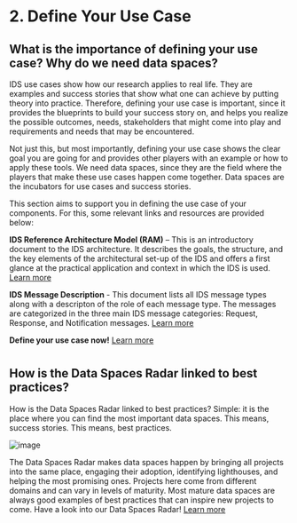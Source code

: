 # 2. Define Your Use Case

## What is the importance of defining your use case? Why do we need data spaces?
IDS use cases show how our research applies to real life. They are examples and success stories that show what one can achieve by putting theory into practice. 
Therefore, defining your use case is important, since it provides the blueprints to build your success story on, and helps you realize the possible outcomes, needs, stakeholders that might come into play and requirements and needs that may be encountered. 

Not just this, but most importantly, defining your use case shows the clear goal you are going for and provides other players with an example or how to apply these tools. 
We need data spaces, since they are the field where the players that make these use cases happen come together. Data spaces are the incubators for use cases and success stories. 

This section aims to support you in defining the use case of your components. For this, some relevant links and resources are provided below: 

**IDS Reference Architecture Model (RAM)** – This is an introductory document to the IDS architecture. It describes the goals, the structure, and the key elements of the architectural set-up of the IDS and offers a first glance at the practical application and context in which the IDS is used. [Learn more](../IDS-Reference-Architecture-Model-3.0-2019.pdf)

**IDS Message Description** - This document lists all IDS message types along with a descripton of the role of each message type. The messages are categorized in the three main IDS message categories: Request, Response, and Notification messages. [Learn more](https://htmlpreview.github.io/?https://github.com/IndustrialDataSpace/InformationModel/blob/feature/message_taxonomy_description/model/communication/Message_Description.htm)

**Define your use case now!** [Learn more](https://internationaldataspaces.org/make/use-cases-overview/)

#

## How is the Data Spaces Radar linked to best practices?
How is the Data Spaces Radar linked to best practices? Simple: it is the place where you can find the most important data spaces. This means, success stories. This means, best practices. 

![image](https://user-images.githubusercontent.com/95077363/151158349-382d9966-0de1-4ed6-b5ff-5bc19087f3c8.png)

The Data Spaces Radar makes data spaces happen by bringing all projects into the same place, engaging their adoption, identifying lighthouses, and helping the most promising ones. Projects here come from different domains and can vary in levels of maturity. Most mature data spaces are always good examples of best practices that can inspire new projects to come. 
Have a look into our Data Spaces Radar! [Learn more](https://internationaldataspaces.org/adopt/data-space-radar/)

